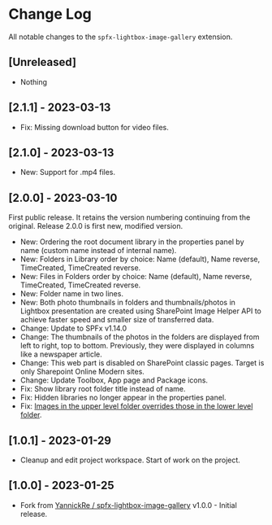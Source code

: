 # Change Log

All notable changes to the `spfx-lightbox-image-gallery` extension.

## [Unreleased]
- Nothing

## [2.1.1] - 2023-03-13
- Fix: Missing download button for video files.

## [2.1.0] - 2023-03-13
- New: Support for .mp4 files.

## [2.0.0] - 2023-03-10
First public release. It retains the version numbering continuing from the original. Release 2.0.0 is first new, modified version.

- New: Ordering the root document library in the properties panel by name (custom name instead of internal name).
- New: Folders in Library order by choice: Name (default), Name reverse, TimeCreated, TimeCreated reverse.
- New: Files in Folders order by choice: Name (default), Name reverse, TimeCreated, TimeCreated reverse.
- New: Folder name in two lines.
- New: Both photo thumbnails in folders and thumbnails/photos in Lightbox presentation are created using SharePoint Image Helper API to achieve faster speed and smaller size of transferred data.
- Change: Update to SPFx v1.14.0
- Change: The thumbnails of the photos in the folders are displayed from left to right, top to bottom. Previously, they were displayed in columns like a newspaper article.
- Change: This web part is disabled on SharePoint classic pages. Target is only Sharepoint Online Modern sites.
- Change: Update Toolbox, App page and Package icons.
- Fix: Show library root folder title instead of name.
- Fix: Hidden libraries no longer appear in the properties panel.
- Fix: [Images in the upper level folder overrides those in the lower level folder](https://github.com/chrobaktruhlik/spfx-lightbox-image-gallery/issues/7#issue-1603108675).

## [1.0.1] - 2023-01-29
- Cleanup and edit project workspace. Start of work on the project.

## [1.0.0] - 2023-01-25
- Fork from [YannickRe / spfx-lightbox-image-gallery](https://github.com/chrobaktruhlik/spfx-lightbox-image-gallery) v1.0.0 - Initial release.
